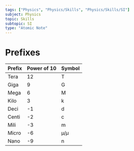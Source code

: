 ```yaml
---
tags: ["Physics", "Physics/Skills", "Physics/Skills/SI"]
subject: Physics
topic: Skills
subtopic: SI
type: "Atomic Note"
---
```


# Prefixes
| Prefix | Power of 10 | Symbol  |
| ------ | ----------- | ------- |
| Tera   | 12          | T       |
| Giga   | 9           | G       |
| Mega   | 6           | M       |
| Kilo   | 3           | k       |
| Deci   | -1          | d       |
| Centi  | -2          | c       |
| Mili   | -3          | m       |
| Micro  | -6          | µ/$\mu$ |
| Nano   | -9          | n       |